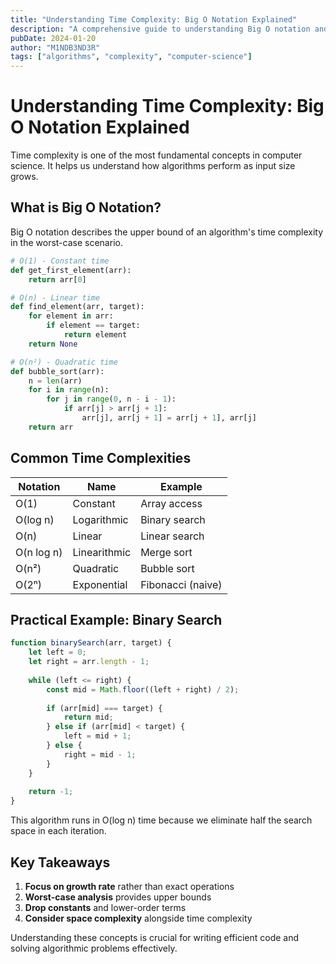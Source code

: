 ```yaml
---
title: "Understanding Time Complexity: Big O Notation Explained"
description: "A comprehensive guide to understanding Big O notation and time complexity analysis for algorithms."
pubDate: 2024-01-20
author: "M1NDB3ND3R"
tags: ["algorithms", "complexity", "computer-science"]
---
```


# Understanding Time Complexity: Big O Notation Explained

Time complexity is one of the most fundamental concepts in computer science. It helps us understand how algorithms perform as input size grows.

## What is Big O Notation?

Big O notation describes the upper bound of an algorithm's time complexity in the worst-case scenario.

```python
# O(1) - Constant time
def get_first_element(arr):
    return arr[0]

# O(n) - Linear time  
def find_element(arr, target):
    for element in arr:
        if element == target:
            return element
    return None

# O(n²) - Quadratic time
def bubble_sort(arr):
    n = len(arr)
    for i in range(n):
        for j in range(0, n - i - 1):
            if arr[j] > arr[j + 1]:
                arr[j], arr[j + 1] = arr[j + 1], arr[j]
    return arr
```

## Common Time Complexities

| Notation | Name | Example |
|----------|------|---------|
| O(1) | Constant | Array access |
| O(log n) | Logarithmic | Binary search |
| O(n) | Linear | Linear search |
| O(n log n) | Linearithmic | Merge sort |
| O(n²) | Quadratic | Bubble sort |
| O(2ⁿ) | Exponential | Fibonacci (naive) |

## Practical Example: Binary Search

```javascript
function binarySearch(arr, target) {
    let left = 0;
    let right = arr.length - 1;
    
    while (left <= right) {
        const mid = Math.floor((left + right) / 2);
        
        if (arr[mid] === target) {
            return mid;
        } else if (arr[mid] < target) {
            left = mid + 1;
        } else {
            right = mid - 1;
        }
    }
    
    return -1;
}
```

This algorithm runs in O(log n) time because we eliminate half the search space in each iteration.

## Key Takeaways

1. **Focus on growth rate** rather than exact operations
2. **Worst-case analysis** provides upper bounds
3. **Drop constants** and lower-order terms
4. **Consider space complexity** alongside time complexity

Understanding these concepts is crucial for writing efficient code and solving algorithmic problems effectively.